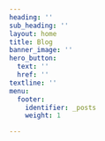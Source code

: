 ```yaml
---
heading: ''
sub_heading: ''
layout: home
title: Blog
banner_image: ''
hero_button:
  text: ''
  href: ''
textline: ''
menu:
  footer:
    identifier: _posts
    weight: 1

---
```

